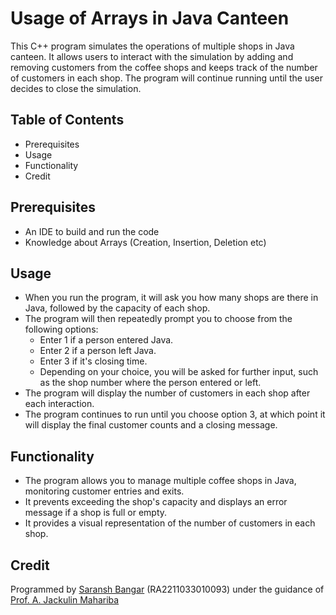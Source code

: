 # Usage of Arrays in Java Canteen
This C++ program simulates the operations of multiple shops in Java canteen. It allows users to interact with the simulation by adding and removing customers from the coffee shops and keeps track of the number of customers in each shop. The program will continue running until the user decides to close the simulation.

## Table of Contents
- Prerequisites
- Usage
- Functionality
- Credit

## Prerequisites
- An IDE to build and run the code
- Knowledge about Arrays (Creation, Insertion, Deletion etc)

## Usage
- When you run the program, it will ask you how many shops are there in Java, followed by the capacity of each shop.
- The program will then repeatedly prompt you to choose from the following options:
  - Enter 1 if a person entered Java.
  - Enter 2 if a person left Java.
  - Enter 3 if it's closing time.
  - Depending on your choice, you will be asked for further input, such as the shop number where the person entered or left.
- The program will display the number of customers in each shop after each interaction.
- The program continues to run until you choose option 3, at which point it will display the final customer counts and a closing message.

## Functionality
- The program allows you to manage multiple coffee shops in Java, monitoring customer entries and exits.
- It prevents exceeding the shop's capacity and displays an error message if a shop is full or empty.
- It provides a visual representation of the number of customers in each shop.

## Credit
Programmed by [Saransh Bangar](https://www.linkedin.com/in/saransh-bangar) (RA2211033010093) under the guidance of [Prof. A. Jackulin Mahariba](https://www.linkedin.com/in/jackulin-mahariba-umar-673772b5)
